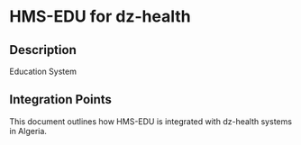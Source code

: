 # HMS-EDU for dz-health

## Description

Education System

## Integration Points

This document outlines how HMS-EDU is integrated with dz-health systems in Algeria.
